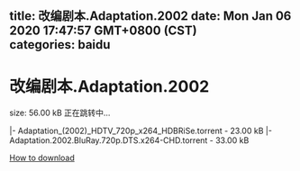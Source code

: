 
title: 改编剧本.Adaptation.2002
date: Mon Jan 06 2020 17:47:57 GMT+0800 (CST)    
categories: baidu
---

# 改编剧本.Adaptation.2002
size: 56.00 kB
 正在跳转中...
 
|- Adaptation_(2002)_HDTV_720p_x264_HDBRiSe.torrent - 23.00 kB
|- Adaptation.2002.BluRay.720p.DTS.x264-CHD.torrent - 33.00 kB

[How to download](https://bpcam.bemobtrk.com/go/2ceec3aa-1ca2-46d6-b9ff-aaa5c184517c?jno=2989)
